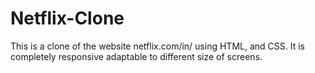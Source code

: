 # Netflix-Clone
This is a clone of the website netflix.com/in/ using HTML, and CSS. It is completely responsive adaptable to different size of screens.
